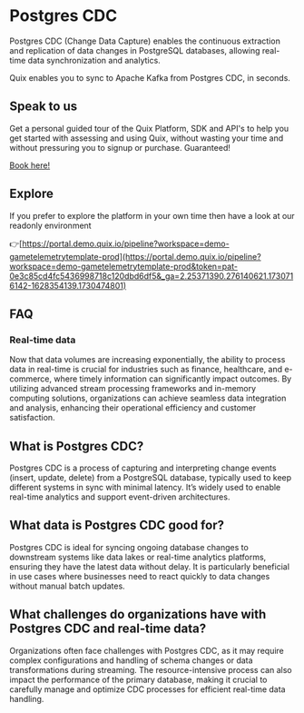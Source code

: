 <!--[tech-name]-->
# Postgres CDC

<!--[ai-blurb-about-tech]-->
Postgres CDC (Change Data Capture) enables the continuous extraction and replication of data changes in PostgreSQL databases, allowing real-time data synchronization and analytics.

Quix enables you to sync to Apache Kafka <span id="to_or_from">from</span> <span id="techname">Postgres CDC</span>, in seconds.

## Speak to us

Get a personal guided tour of the Quix Platform, SDK and API's to help you get started with assessing and using Quix, without wasting your time and without pressuring you to signup or purchase. Guaranteed!

[Book here!](https://share.hsforms.com/1iW0TmZzKQMChk0lxd_tGiw4yjw2?__hstc=175542013.19c333c2ae8002be5fbc6a17a447e442.1730474801833.1730474801833.1730716142494.2&__hssc=175542013.2.1730716142494&__hsfp=3927774151)


## Explore

If you prefer to explore the platform in your own time then have a look at our readonly environment

👉[https://portal.demo.quix.io/pipeline?workspace=demo-gametelemetrytemplate-prod](https://portal.demo.quix.io/pipeline?workspace=demo-gametelemetrytemplate-prod&token=pat-0e3c85cd4fc5436998718c120dbd6df5&_ga=2.25371390.276140621.1730716142-1628354139.1730474801)


## FAQ

### Real-time data

Now that data volumes are increasing exponentially, the ability to process data in real-time is crucial for industries such as finance, healthcare, and e-commerce, where timely information can significantly impact outcomes. By utilizing advanced stream processing frameworks and in-memory computing solutions, organizations can achieve seamless data integration and analysis, enhancing their operational efficiency and customer satisfaction.

## What is <span id="techname">Postgres CDC</span>?

<!--[tech-seo-text]-->
Postgres CDC is a process of capturing and interpreting change events (insert, update, delete) from a PostgreSQL database, typically used to keep different systems in sync with minimal latency. It’s widely used to enable real-time analytics and support event-driven architectures.

## What data is <span id="techname">Postgres CDC</span> good for?

<!--[tech-data-seo-text]-->
Postgres CDC is ideal for syncing ongoing database changes to downstream systems like data lakes or real-time analytics platforms, ensuring they have the latest data without delay. It is particularly beneficial in use cases where businesses need to react quickly to data changes without manual batch updates.

## What challenges do organizations have with <span id="techname">Postgres CDC</span> and real-time data?

<!--[tech-challenges-seo-text]-->
Organizations often face challenges with Postgres CDC, as it may require complex configurations and handling of schema changes or data transformations during streaming. The resource-intensive process can also impact the performance of the primary database, making it crucial to carefully manage and optimize CDC processes for efficient real-time data handling.